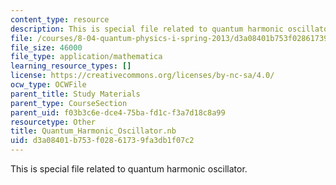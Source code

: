 ```yaml
---
content_type: resource
description: This is special file related to quantum harmonic oscillator.
file: /courses/8-04-quantum-physics-i-spring-2013/d3a08401b753f02861739fa3db1f07c2_Quantum_Harmonic_Oscillator.nb
file_size: 46000
file_type: application/mathematica
learning_resource_types: []
license: https://creativecommons.org/licenses/by-nc-sa/4.0/
ocw_type: OCWFile
parent_title: Study Materials
parent_type: CourseSection
parent_uid: f03b3c6e-dce4-75ba-fd1c-f3a7d18c8a99
resourcetype: Other
title: Quantum_Harmonic_Oscillator.nb
uid: d3a08401-b753-f028-6173-9fa3db1f07c2
---
```

This is special file related to quantum harmonic oscillator.